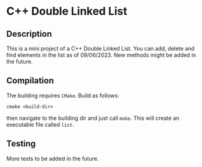 # C++ Double Linked List

## Description
This is a mini project of a C++ Double Linked List. You can add, delete and find elements in the list as of 09/06/2023. New methods might be added in the future.

## Compilation
The building requires `CMake`. Build as follows:
```
cmake <build-dir>
```
then navigate to the building dir and just call `make`. This will create an executable file called `list`.

## Testing
More tests to be added in the future.